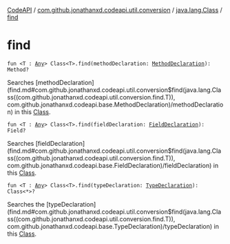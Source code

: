 [CodeAPI](../../index.md) / [com.github.jonathanxd.codeapi.util.conversion](../index.md) / [java.lang.Class](index.md) / [find](.)

# find

`fun <T : `[`Any`](https://kotlinlang.org/api/latest/jvm/stdlib/kotlin/-any/index.html)`> Class<T>.find(methodDeclaration: `[`MethodDeclaration`](../../com.github.jonathanxd.codeapi.base/-method-declaration/index.md)`): Method?`

Searches [methodDeclaration](find.md#com.github.jonathanxd.codeapi.util.conversion$find(java.lang.Class((com.github.jonathanxd.codeapi.util.conversion.find.T)), com.github.jonathanxd.codeapi.base.MethodDeclaration)/methodDeclaration) in this [Class](#).

`fun <T : `[`Any`](https://kotlinlang.org/api/latest/jvm/stdlib/kotlin/-any/index.html)`> Class<T>.find(fieldDeclaration: `[`FieldDeclaration`](../../com.github.jonathanxd.codeapi.base/-field-declaration/index.md)`): Field?`

Searches [fieldDeclaration](find.md#com.github.jonathanxd.codeapi.util.conversion$find(java.lang.Class((com.github.jonathanxd.codeapi.util.conversion.find.T)), com.github.jonathanxd.codeapi.base.FieldDeclaration)/fieldDeclaration) in this [Class](#).

`fun <T : `[`Any`](https://kotlinlang.org/api/latest/jvm/stdlib/kotlin/-any/index.html)`> Class<T>.find(typeDeclaration: `[`TypeDeclaration`](../../com.github.jonathanxd.codeapi.base/-type-declaration/index.md)`): Class<*>?`

Searches the [typeDeclaration](find.md#com.github.jonathanxd.codeapi.util.conversion$find(java.lang.Class((com.github.jonathanxd.codeapi.util.conversion.find.T)), com.github.jonathanxd.codeapi.base.TypeDeclaration)/typeDeclaration) in this [Class](#).

